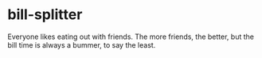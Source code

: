 # bill-splitter
Everyone likes eating out with friends. The more friends, the better, but the bill time is always a bummer, to say the least.
